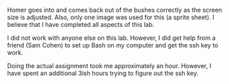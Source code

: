 Homer goes into and comes back out of the bushes correctly as the screen size is adjusted. Also, only one
image was used for this (a sprite sheet). I believe that I have completed all aspects of this lab. 

I did not work with anyone else on this lab. However, I did get help from a friend (Sam Cohen) to set up Bash on my computer and get the ssh key to work. 

Doing the actual assignment took me approximately an hour. However, I have spent an additional 3ish hours trying to figure out the ssh key. 
